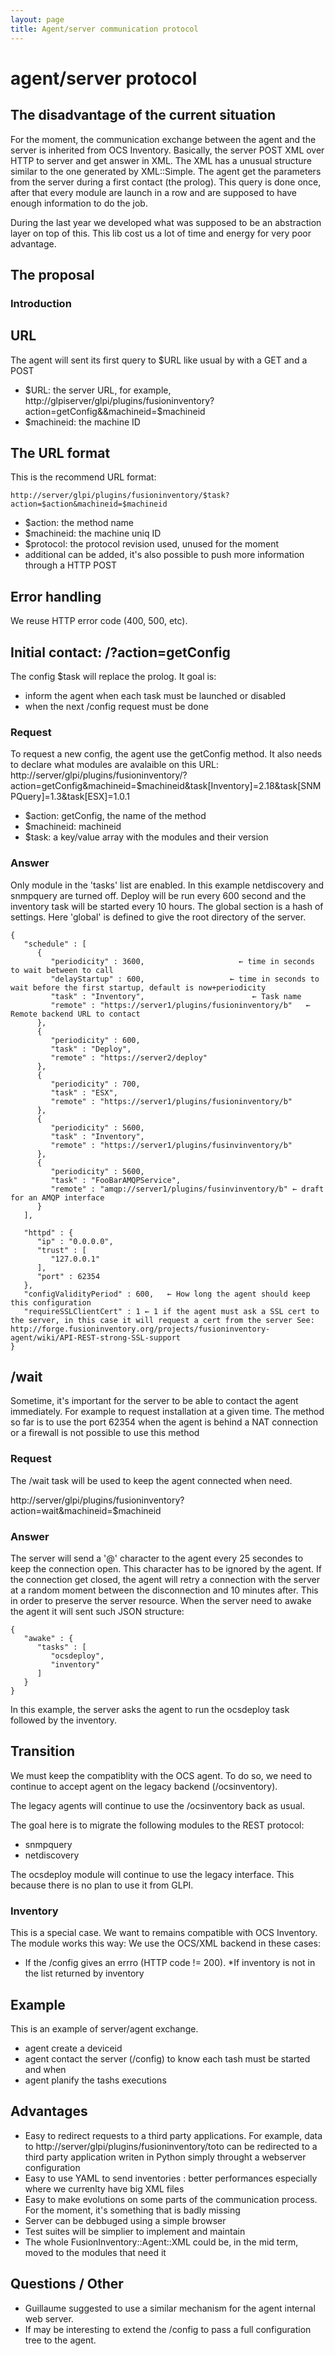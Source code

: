 ```yaml
---
layout: page
title: Agent/server communication protocol
---
```


#  agent/server protocol

##  The disadvantage of the current situation

For the moment, the communication exchange between the agent and the server is inherited from OCS Inventory.
Basically, the server POST XML over HTTP to server and get answer in XML. The XML has a unusual structure similar to the one generated by XML::Simple.
The agent get the parameters from the server during a first contact (the prolog). This query is done once, after that every module are launch in a row and are supposed to have enough information to do the job.

During the last year we developed what was supposed to be an abstraction layer on top of this. This lib cost us a lot of time and energy for very poor advantage.

##  The proposal

###  Introduction

##  URL

The agent will sent its first query to $URL like usual by with a GET and a POST

* $URL: the server URL, for example,
    http://glpiserver/glpi/plugins/fusioninventory?action=getConfig&&machineid=$machineid
* $machineid: the machine ID


##  The URL format

This is the recommend URL format:

    http://server/glpi/plugins/fusioninventory/$task?action=$action&machineid=$machineid

* $action: the method name
* $machineid: the machine uniq ID
* $protocol: the protocol revision used, unused for the moment
* additional can be added, it's also possible to push more information through a HTTP POST

##  Error handling

We reuse HTTP error code (400, 500, etc).

##  Initial contact: /?action=getConfig

The config $task will replace the prolog. It goal is:

* inform the agent when each task must be launched or disabled
* when the next /config request must be done

###  Request

To request a new config, the agent use the getConfig method. It also needs to declare what modules are avalaible on this URL:
http://server/glpi/plugins/fusioninventory/?action=getConfig&machineid=$machineid&task[Inventory]=2.18&task[SNMPQuery]=1.3&task[ESX]=1.0.1

* $action: getConfig, the name of the method
* $machineid: machineid
* $task: a key/value array with the modules and their version

###  Answer

Only module in the 'tasks' list are enabled. In this example netdiscovery and snmpquery are turned off. Deploy will be run every 600 second and the inventory task will be started every 10 hours.
The global section is a hash of settings. Here 'global' is defined to give the root directory of the server.

    {
       "schedule" : [
          {
             "periodicity" : 3600,                     ← time in seconds to wait between to call
             "delayStartup" : 600,                   ← time in seconds to wait before the first startup, default is now+periodicity
             "task" : "Inventory",                        ← Task name
             "remote" : "https://server1/plugins/fusioninventory/b"   ← Remote backend URL to contact
          },
          {
             "periodicity" : 600,
             "task" : "Deploy",
             "remote" : "https://server2/deploy"
          },
          {
             "periodicity" : 700,
             "task" : "ESX",
             "remote" : "https://server1/plugins/fusioninventory/b"
          },
          {
             "periodicity" : 5600,
             "task" : "Inventory",
             "remote" : "https://server1/plugins/fusinvinventory/b"
          },
          {
             "periodicity" : 5600,
             "task" : "FooBarAMQPService",
             "remote" : "amqp://server1/plugins/fusinvinventory/b" ← draft for an AMQP interface
          }
       ],
    
       "httpd" : {
          "ip" : "0.0.0.0",
          "trust" : [
             "127.0.0.1"
          ],
          "port" : 62354
       },
       "configValidityPeriod" : 600,   ← How long the agent should keep this configuration
       "requireSSLClientCert" : 1 ← 1 if the agent must ask a SSL cert to the server, in this case it will request a cert from the server See: http://forge.fusioninventory.org/projects/fusioninventory-agent/wiki/API-REST-strong-SSL-support 
    }


##  /wait

Sometime, it's important for the server to be able to contact the agent immediately. For example to request installation at a given time. The method so far is to use the port 62354 
when the agent is behind a NAT connection or a firewall is not possible to use this method

###  Request

The /wait task will be used to keep the agent connected when need. 

http://server/glpi/plugins/fusioninventory?action=wait&machineid=$machineid

###  Answer

The server will send a '@' character to the agent every 25 secondes to keep the connection open. This character has to be ignored by the agent.
If the connection get closed, the agent will retry a connection with the server at a random moment between the disconnection and 10 minutes after. This in order to preserve the server
resource. When the server need to awake the agent it will sent such JSON structure:

    {
       "awake" : {
          "tasks" : [
             "ocsdeploy",
             "inventory"
          ]
       }
    }

In this example, the server asks the agent to run the ocsdeploy task followed by the inventory.

##  Transition

We must keep the compatiblity with the OCS agent. To do so, we need to continue to accept agent on the legacy backend (/ocsinventory).

The legacy agents will continue to use the /ocsinventory back as usual.

The goal here is to migrate the following modules to the REST protocol:

* snmpquery
* netdiscovery

The ocsdeploy module will continue to use the legacy interface. This because there is no plan to use it from GLPI.

###  Inventory

This is a special case. We want to remains compatible with OCS Inventory.
The module works this way:
We use the OCS/XML backend in these cases:

* If the /config gives an errro (HTTP code != 200).
*If inventory is not in the list returned by inventory

##  Example

This is an example of server/agent exchange.

* agent create a deviceid
* agent contact the server (/config) to know each tash must be started and when
* agent planify the tashs executions


##  Advantages

* Easy to redirect requests to a third party applications. For example, data to http://server/glpi/plugins/fusioninventory/toto can be redirected to a third party application writen in Python simply throught a webserver configuration
* Easy to use YAML to send inventories : better performances especially where we currenlty have big XML files
* Easy to make evolutions on some parts of the communication process. For the moment, it's something that is badly missing
* Server can be debbuged using a simple browser
* Test suites will be simplier to implement and maintain
* The whole FusionInventory::Agent::XML could be, in the mid term, moved to the modules that need it

##  Questions / Other

* Guillaume suggested to use a similar mechanism for the agent internal web server.
* If may be interesting to extend the /config to pass a full configuration tree to the agent.
